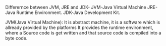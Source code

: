 Differernce between JVM, JRE and JDK-
JVM-Java Virtual Machine
JRE-Java Runtime Environment.
JDK-Java Development Kit.

JVM(Java Virtual Machine): It is abstract machine, it is a software which is allready provided by the platforms
                           It provides the runtime environment, where a Source code is get written and that source code is compiled into a byte code.
